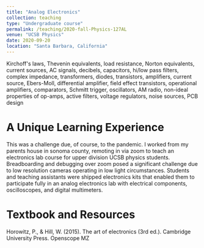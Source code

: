 ```yaml
---
title: "Analog Electronics"
collection: teaching
type: "Undergraduate course"
permalink: /teaching/2020-fall-Physics-127AL
venue: "UCSB Physics"
date: 2020-09-20
location: "Santa Barbara, California"
---
```


Kirchoff's laws, Thevenin equivalents, load resistance, Norton equivalents, current sources, AC signals, decibels, capacitors, hi/low pass filters, complex impedance, transformers, diodes, transistors, amplifiers, current source, Ebers-Moll, differential amplifier, field effect transistors, operational amplifiers, comparators, Schmitt trigger, oscillators, AM radio, non-ideal properties of op-amps, active filters, voltage regulators, noise sources, PCB design

A Unique Learning Experience
======

This was a challenge due, of course, to the pandemic. I worked from my parents house in sonoma county, remoting in via zoom to teach an electronics lab course for upper division UCSB physics students. Breadboarding and debugging over zoom posed a significant challenge due to low resolution cameras operating in low light circumstances. Students and teaching assistants were shipped electronics kits that enabled them to participate fully in an analog electronics lab with electrical
components, oscilloscopes, and digital multimeters. 


Textbook and Resources
======

Horowitz, P., & Hill, W. (2015). The art of electronics (3rd ed.). Cambridge University Press.
Openscope MZ

